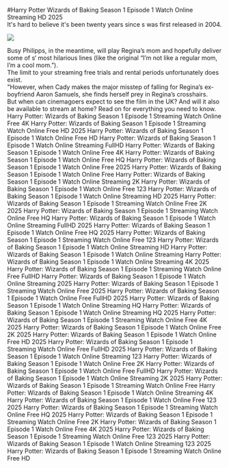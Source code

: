 #Harry Potter Wizards of Baking Season 1 Episode 1 Watch Online Streaming HD 2025  
It's hard to believe it's been twenty years since s was first released in 2004.  
  
[![](https://i.imgur.com/qSNzIqt.png)](https://movie.rssnews.media/jeeozSA.php)  
  
Busy Philipps, in the meantime, will play Regina’s mom and hopefully deliver some of s‘ most hilarious lines (like the original “I’m not like a regular mom, I’m a cool mom.”).  
The limit to your streaming free trials and rental periods unfortunately does exist.  
"However, when Cady makes the major misstep of falling for Regina’s ex-boyfriend Aaron Samuels, she finds herself prey in Regina’s crosshairs.  
But when can cinemagoers expect to see the film in the UK? And will it also be available to stream at home? Read on for everything you need to know.  
Harry Potter: Wizards of Baking Season 1 Episode 1 Streaming Watch Online Free 4K
Harry Potter: Wizards of Baking Season 1 Episode 1 Streaming Watch Online Free HD 2025
Harry Potter: Wizards of Baking Season 1 Episode 1 Watch Online Free HD
Harry Potter: Wizards of Baking Season 1 Episode 1 Watch Online Streaming FullHD
Harry Potter: Wizards of Baking Season 1 Episode 1 Watch Online Free 4K
Harry Potter: Wizards of Baking Season 1 Episode 1 Watch Online Free HQ
Harry Potter: Wizards of Baking Season 1 Episode 1 Watch Online Free 2025
Harry Potter: Wizards of Baking Season 1 Episode 1 Watch Online Free
Harry Potter: Wizards of Baking Season 1 Episode 1 Watch Online Streaming 2K
Harry Potter: Wizards of Baking Season 1 Episode 1 Watch Online Free 123
Harry Potter: Wizards of Baking Season 1 Episode 1 Watch Online Streaming HD 2025
Harry Potter: Wizards of Baking Season 1 Episode 1 Streaming Watch Online Free 2K 2025
Harry Potter: Wizards of Baking Season 1 Episode 1 Streaming Watch Online Free HQ
Harry Potter: Wizards of Baking Season 1 Episode 1 Watch Online Streaming FullHD 2025
Harry Potter: Wizards of Baking Season 1 Episode 1 Watch Online Free HQ 2025
Harry Potter: Wizards of Baking Season 1 Episode 1 Streaming Watch Online Free 123
Harry Potter: Wizards of Baking Season 1 Episode 1 Watch Online Streaming HD
Harry Potter: Wizards of Baking Season 1 Episode 1 Watch Online Streaming
Harry Potter: Wizards of Baking Season 1 Episode 1 Watch Online Streaming 4K 2025
Harry Potter: Wizards of Baking Season 1 Episode 1 Streaming Watch Online Free FullHD
Harry Potter: Wizards of Baking Season 1 Episode 1 Watch Online Streaming 2025
Harry Potter: Wizards of Baking Season 1 Episode 1 Streaming Watch Online Free 2025
Harry Potter: Wizards of Baking Season 1 Episode 1 Watch Online Free FullHD 2025
Harry Potter: Wizards of Baking Season 1 Episode 1 Watch Online Streaming HQ
Harry Potter: Wizards of Baking Season 1 Episode 1 Watch Online Streaming HQ 2025
Harry Potter: Wizards of Baking Season 1 Episode 1 Streaming Watch Online Free 4K 2025
Harry Potter: Wizards of Baking Season 1 Episode 1 Watch Online Free 2K 2025
Harry Potter: Wizards of Baking Season 1 Episode 1 Watch Online Free HD 2025
Harry Potter: Wizards of Baking Season 1 Episode 1 Streaming Watch Online Free FullHD 2025
Harry Potter: Wizards of Baking Season 1 Episode 1 Watch Online Streaming 123
Harry Potter: Wizards of Baking Season 1 Episode 1 Watch Online Free 2K
Harry Potter: Wizards of Baking Season 1 Episode 1 Watch Online Free FullHD
Harry Potter: Wizards of Baking Season 1 Episode 1 Watch Online Streaming 2K 2025
Harry Potter: Wizards of Baking Season 1 Episode 1 Streaming Watch Online Free
Harry Potter: Wizards of Baking Season 1 Episode 1 Watch Online Streaming 4K
Harry Potter: Wizards of Baking Season 1 Episode 1 Watch Online Free 123 2025
Harry Potter: Wizards of Baking Season 1 Episode 1 Streaming Watch Online Free HQ 2025
Harry Potter: Wizards of Baking Season 1 Episode 1 Streaming Watch Online Free 2K
Harry Potter: Wizards of Baking Season 1 Episode 1 Watch Online Free 4K 2025
Harry Potter: Wizards of Baking Season 1 Episode 1 Streaming Watch Online Free 123 2025
Harry Potter: Wizards of Baking Season 1 Episode 1 Watch Online Streaming 123 2025
Harry Potter: Wizards of Baking Season 1 Episode 1 Streaming Watch Online Free HD